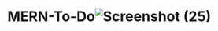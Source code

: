 # MERN-To-Do![Screenshot (25)](https://user-images.githubusercontent.com/56119075/175043013-fa0efeab-a759-48ca-96c0-64aff28fbaec.png)
